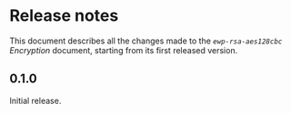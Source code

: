 Release notes
=============

This document describes all the changes made to the *`ewp-rsa-aes128cbc`
Encryption* document, starting from its first released version.


0.1.0
-----

Initial release.
